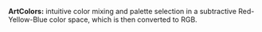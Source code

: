 **ArtColors:** intuitive color mixing and palette selection in a subtractive Red-Yellow-Blue color space, which is then converted to RGB.
